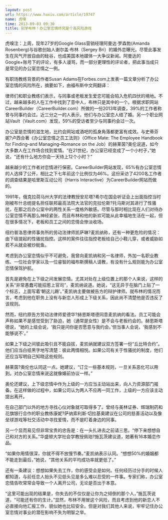 ```yaml
---
layout: post
url: https://www.huxiu.com/article/19747
name: 虎嗅
time: 2013-09-03 09:30
title: 别学布林！办公室恋情终究是个高风险游戏
---
```

虎嗅注：上周，现年27岁的Google Glass营销经理阿曼达·罗森勃(Amanda Rosenberg)与谷歌创始人谢尔盖·布林（Sergey Bri）的婚外恋曝光。尽管此事发生在风气开放自由的硅谷，也成美国本地媒体一大争议新闻。阿曼达的Google+账号下的评论，有多人谩骂，而一部分更理性的评论者，把此事当成只是常见的办公室恋情之一例。

有职场教练背景的作者Susan Adams在Forbes.com上发表一篇文章分析了办公室恋情的风险所在，摘要如下，由福布斯中文网翻译：

律师们和职业教练们表示，与同事或老板发生爱恋可能会陷入危机四伏的境地。不过，越来越多的人在工作中找到了意中人，布林只是其中的一个。根据求职网站CareerBuilder（CareerBuilder.com）所做的一份2013年调查，39%的工作者称曾与同事约会过。近三分之一的人表示，他们与办公室恋人结了婚。另一个职业网站Vault（Vault.com）发现，59%的受访者至少与同事约会过一次。

办公室是恋情的滋生地，比约会网站或酒吧的孤身角落都更富有成效。与史蒂芬妮?卢西合著《办公室恋情之员工法则》（Office Mate: The Employee Handbook for Finding–and Managing–Romance on the Job）的赫莱茵?奥伦说道，如今大多数人在工作场合找到爱情。“在21世纪，办公室已经变成了一个小村子，”她说，“还有什么地方你会一天待上12个小时？”

越来越少的工作者对恋情进行保密。CareerBuilder网站发现，65%有办公室恋情的人选择了公开，相比之下七年前这个比例仅为46%。这份采访了4200名工作者的调查结果是哈里斯互动公司（Harris Interactive）为CareerBuilder网站而做的。

1991年，俄克拉荷马州大学的法律教授安尼塔?希尔在国会听证会上出面指控当时刚被布什总统提名担任联邦最高法院大法官的克拉伦斯?托马斯对其进行了性骚扰，在那之后办公室中的两性关系一度格外敏感。尽管与那时相比现在人们对待办公室恋情不再那么神经紧张，而且布林和他的新欢可能从此幸福地生活在一起，但在很多情况下，老板和员工之间的恋情会惨淡收场。

纽约普洛思律师事务所的劳动法律师凯萨琳?麦凯纳称，还有一种更危险的情况：由下级提起的性骚扰指控。这样的案件往往指控老板给自己小鞋儿穿，或者威胁如若不从就会被炒鱿鱼。

考虑到办公室恋情似乎不可避免，我曾向麦凯纳和另一名律师，外加一名职业教练、一位社会学家以及一位睿智的福布斯撰稿人请教，有没有什么规则能为办公室恋情保驾护航。

首先是避免在上下级之间发展恋情。尤其对处在上级位置上的那个人来说，这样的关系“非常愚蠢可能招惹上官司”，麦凯纳说道。她说，“这无异于在脑门上贴了一个标志，上面写着‘朝这儿踢’。”麦凯纳主要做被告方的辩护律师。就布林的情况而言，考虑到他在职务上没有与新恋人形成上下级关系，因此尚不清楚他是否违反了该规则。

然而，纽约原告方劳动法律师爱德华?赫恩斯塔德同意麦凯纳的看法。员工可能会声称如果不是感觉受到了胁迫，她（通常是女性）是不会与老板约会的。赫恩斯塔德说，“她的上级会说，‘我只是问你是否愿意与我约会。’但当事人会说，‘我感到不能够说不’。”

如果上下级之间彼此吸引且不能自拔，麦凯纳就建议双方签署一份“丘比特合约”。他们应当白纸黑字地写清楚：彼此两情相悦。如果公司有关于性骚扰的制度，他们还应当写明自己知晓这些规则。

赫莱茵?奥伦也认同这一点。她建议，“订立一些基本规则，一旦关系恶化可以用到。对办公室恋情来说这就像婚前协议一样。”

奥伦还建议，上下级恋情中作为上级的一方应当主动站出来，向人力资源部门报备。在这样做的过程中，如果公司认为两人不应再一同工作，上级的一方应该主动提出离开。

在自己部门以外的地方寻找心仪对象就可取得多了。曾经与美林证券、辉瑞制药和花旗银行合作的职业教练康妮?萨纳索利斯·切拉基奥建议在公司的慈善活动以及像垒球游戏等社交活动中寻找爱情，而不是盯着身边的同事。

另一个显而易见但非常宝贵的忠告是：在一头扎进去之前请三思。“停下来想想自己和对方的关系。”华盛顿大学社会学教授佩珀?施瓦茨建议道，她著有16本婚恋作品。

“如果你用情很深，你就不得不放慢节奏。”麦凯纳表示认同。“想想50%的婚姻都不能走到最后，”她说，“其他关系的平均成功率就更低了。”

还有一条建议：想想如果失去工作，你的感受会是如何。任何经历过分手的时候人都知道，与前任恋人抬头不见低头见是多么难以忍受的一件事。专家们称，办公室恋情告吹常常会导致一个人离开公司，无论是否出于本意。

“这里可能出现的结果是，你失去的不仅仅是让你为之倾倒的那个人，”施瓦茨说道，“可能还有你的生计。”显然，布林不用冒这个风险，而且考虑到他的新恋人不必直接向他汇报工作，貌似她也比较安全。但是对我们其他人来说，牢牢记住办公室恋情对事业的潜在影响不失为明智之举。

